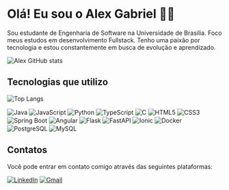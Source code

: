 # Olá! Eu sou o Alex Gabriel 🙋‍♂️

Sou estudante de Engenharia de Software na Universidade de Brasília. 
Foco meus estudos em desenvolvimento Fullstack. Tenho uma paixão por tecnologia e estou constantemente em busca de evolução e aprendizado.

![Alex GitHub stats](https://github-readme-stats.vercel.app/api?username=gabriel-axl&show_icons=true&theme=radical)

## Tecnologias que utilizo

![Top Langs](https://github-readme-stats.vercel.app/api/top-langs/?username=gabriel-axl&hide=html,scss,css&layout=donut&theme=dark)
<div style="display: inline_block">
    <img align="center" alt="Java" src="https://img.shields.io/badge/Java-ED8B00?style=for-the-badge&logo=openjdk&logoColor=white"/>
    <img align="center" alt="JavaScript" src="https://img.shields.io/badge/JavaScript-323330?style=for-the-badge&logo=javascript&logoColor=F7DF1E"/>
    <img align="center" alt="Python" src="https://img.shields.io/badge/Python-3776AB?style=for-the-badge&logo=python&logoColor=white"/>
    <img align="center" alt="TypeScript" src="https://img.shields.io/badge/TypeScript-007ACC?style=for-the-badge&logo=typescript&logoColor=white"/>
    <img align="center" alt="C" src="https://img.shields.io/badge/C-00599C?style=for-the-badge&logo=c&logoColor=white"/>
    <img align="center" alt="HTML5" src="https://img.shields.io/badge/HTML5-E34F26?style=for-the-badge&logo=html5&logoColor=white"/>
    <img align="center" alt="CSS3" src="https://img.shields.io/badge/CSS3-1572B6?style=for-the-badge&logo=css3&logoColor=white"/>
    <img align="center" alt="Spring Boot" src="https://img.shields.io/badge/Spring-6DB33F?style=for-the-badge&logo=spring&logoColor=white"/>
    <img align="center" alt="Angular" src="https://img.shields.io/badge/Angular-DD0031?style=for-the-badge&logo=angular&logoColor=white"/>
    <img align="center" alt="Flask" src="https://img.shields.io/badge/Flask-000000?style=for-the-badge&logo=flask&logoColor=white"/>
    <img align="center" alt="FastAPI" src="https://img.shields.io/badge/FastAPI-005571?style=for-the-badge&logo=fastapi" />
    <img align="center" alt="Ionic" src="https://img.shields.io/badge/Ionic-3880FF?style=for-the-badge&logo=ionic&logoColor=white"/>
    <img align="center" alt="Docker" src="https://img.shields.io/badge/docker-%230db7ed.svg?style=for-the-badge&logo=docker&logoColor=white"/>
    <img align="center" alt="PostgreSQL" src="https://img.shields.io/badge/PostgreSQL-316192?style=for-the-badge&logo=postgresql&logoColor=white"/>
    <img align="center" alt="MySQL" src="https://img.shields.io/badge/MySQL-00000F?style=for-the-badge&logo=mysql&logoColor=white"/>
</div>

## Contatos

Você pode entrar em contato comigo através das seguintes plataformas:

[![LinkedIn](https://img.shields.io/badge/LinkedIn-0077B5?style=for-the-badge&logo=linkedin&logoColor=white)](https://www.linkedin.com/in/alexgabrielalfa/)
[![Gmail](https://img.shields.io/badge/Gmail-D14836?style=for-the-badge&logo=gmail&logoColor=white)](mailto:alexgabrie3357@gmail.com)
